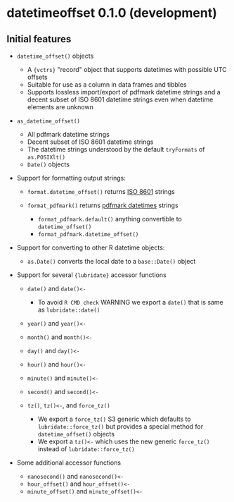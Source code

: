 datetimeoffset 0.1.0 (development)
==================================

Initial features
----------------

* `datetime_offset()` objects
 
  + A `{vctrs}` "record" object that supports datetimes with possible UTC offsets
  + Suitable for use as a column in data frames and tibbles
  + Supports lossless import/export of pdfmark datetime strings and a decent subset of 
    ISO 8601 datetime strings even when datetime elements are unknown

* `as_datetime_offset()`

  + All pdfmark datetime strings
  + Decent subset of ISO 8601 datetime strings
  + The datetime strings understood by the default `tryFormats` of `as.POSIXlt()`
  + `Date()` objects

* Support for formatting output strings:

    + `format.datetime_offset()` returns [ISO 8601](https://en.wikipedia.org/wiki/ISO_8601#Combined_date_and_time_representations) strings
    + `format_pdfmark()` returns [pdfmark datetimes](https://opensource.adobe.com/dc-acrobat-sdk-docs/library/pdfmark/pdfmark_Basic.html#document-info-dictionary-docinfo) strings

      - `format_pdfmark.default()` anything convertible to `datetime_offset()`
      - `format_pdfmark.datetime_offset()`

* Support for converting to other R datetime objects:

  + `as.Date()` converts the local date to a `base::Date()` object

* Support for several `{lubridate}` accessor functions

  + `date()` and `date()<-`

    - To avoid `R CMD check` WARNING we export a `date()` that is same as `lubridate::date()`

  + `year()` and `year()<-`
  + `month()` and `month()<-`
  + `day()` and `day()<-`
  + `hour()` and `hour()<-`
  + `minute()` and `minute()<-`
  + `second()` and `second()<-`
  + `tz()`, `tz()<-`, and `force_tz()`

    - We export a `force_tz()` S3 generic which defaults to `lubridate::force_tz()`
      but provides a special method for `datetime_offset()` objects
    - We export a `tz()<-` which uses the new generic `force_tz()`
      instead of `lubridate::force_tz()`

* Some additional accessor functions

  + `nanosecond()` and `nanosecond()<-`
  + `hour_offset()` and `hour_offset()<-`
  + `minute_offset()` and `minute_offset()<-`
